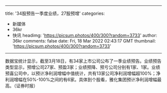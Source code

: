 
---
title: '34股预告一季度业绩，27股预增'
categories: 
 - 新媒体
 - 36kr
 - 快讯
headimg: 'https://picsum.photos/400/300?random=3733'
author: 36kr
comments: false
date: Fri, 18 Mar 2022 02:43:17 GMT
thumbnail: 'https://picsum.photos/400/300?random=3733'
---

<div>   
数据宝统计显示，截至3月18日，有34家上市公司公布了一季业绩预告。业绩预告类型显示，预增公司27家、预盈3家；业绩预降、预亏公司分别有1家、1家。业绩预喜公司中，以预计净利润增幅中值统计，共有13家公司净利润增幅超100%；净利润增幅在50%-100%之间的有6家。具体到个股看，雅化集团预计净利润增幅最高。（证券时报）  
</div>
            